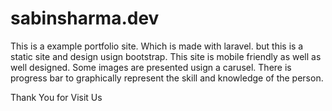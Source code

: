 # sabinsharma.dev
This is a example portfolio site. Which is made with laravel. but this is a static site and design usign bootstrap. This site is mobile friendly as well as well designed. Some images are presented usign a carusel. There is progress bar to graphically represent the skill and knowledge of the person. 

Thank You for Visit Us 
